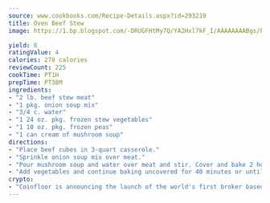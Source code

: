 ```yaml
---
source: www.cookbooks.com/Recipe-Details.aspx?id=293219
title: Oven Beef Stew
image: https://1.bp.blogspot.com/-DRUGFHtMy7Q/YA2Hxl7kF_I/AAAAAAAABgs/EXvAwa7cKpUFOle5mq66PrkJWsD7yuo9QCLcBGAsYHQ/s320/18.png

yield: 8
ratingValue: 4
calories: 278 calories
reviewCount: 225
cookTime: PT1H
prepTime: PT38M
ingredients:
- "2 lb. beef stew meat"
- "1 pkg. onion soup mix"
- "3/4 c. water"
- "1 24 oz. pkg. frozen stew vegetables"
- "1 10 oz. pkg. frozen peas"
- "1 can cream of mushroom soup"
directions:
- "Place beef cubes in 3-quart casserole."
- "Sprinkle onion soup mix over meat."
- "Pour mushroom soup and water over meat and stir. Cover and bake 2 hours at 320u00b0."
- "Add vegetables and continue baking uncovered for 40 minutes or until vegetables are tender. Add frozen peas during last 10 minutes of cooking."
crypto:
- "Coinfloor is announcing the launch of the world's first broker based bitcoin marketplace."
---
```

